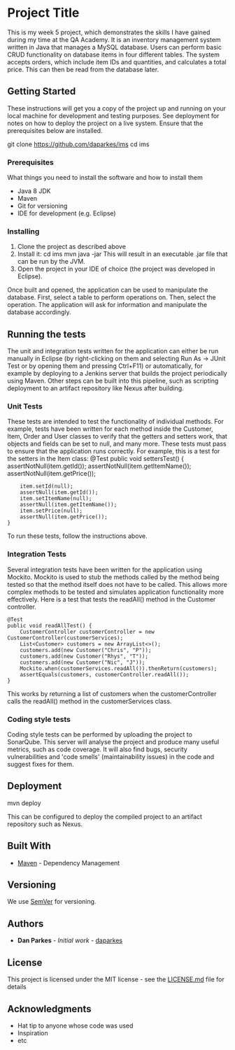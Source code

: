 # Project Title

This is my week 5 project, which demonstrates the skills I have gained during my time at the QA Academy.
It is an inventory management system written in Java that manages a MySQL database. Users can perform basic
CRUD functionality on database items in four different tables. The system accepts orders, which include item
IDs and quantities, and calculates a total price. This can then be read from the database later.

## Getting Started

These instructions will get you a copy of the project up and running on your local machine for development and testing purposes. See deployment for notes on how to deploy the project on a live system.
Ensure that the prerequisites below are installed.

git clone https://github.com/daparkes/ims
cd ims

### Prerequisites

What things you need to install the software and how to install them

- Java 8 JDK
- Maven
- Git for versioning
- IDE for development (e.g. Eclipse)


### Installing

1. Clone the project as described above
2. Install it:
cd ims
mvn java -jar
This will result in an executable .jar file that can be run by the JVM.
3. Open the project in your IDE of choice (the project was developed in Eclipse).

Once built and opened, the application can be used to manipulate the database.
First, select a table to perform operations on.
Then, select the operation.
The application will ask for information and manipulate the database accordingly.

## Running the tests

The unit and integration tests written for the application can either be run manually in Eclipse (by right-clicking on them
and selecting Run As -> JUnit Test or by opening them and pressing Ctrl+F11) or automatically, for example by deploying
to a Jenkins server that builds the project periodically using Maven. Other steps can be built into this pipeline, such as
scripting deployment to an artifact repository like Nexus after building.

### Unit Tests 

These tests are intended to test the functionality of individual methods. For example, tests have been written for each
method inside the Customer, Item, Order and User classes to verify that the getters and setters work, that objects and fields
can be set to null, and many more. These tests must pass to ensure that the application runs correctly. For example, this is
a test for the setters in the Item class:
	@Test
	public void settersTest() {
		assertNotNull(item.getId());
		assertNotNull(item.getItemName());
		assertNotNull(item.getPrice());
		
		item.setId(null);
		assertNull(item.getId());
		item.setItemName(null);
		assertNull(item.getItemName());
		item.setPrice(null);
		assertNull(item.getPrice());	
	}
	
To run these tests, follow the instructions above.

### Integration Tests 
Several integration tests have been written for the application using Mockito. Mockito is used to stub the methods called
by the method being tested so that the method itself does not have to be called. This allows more complex methods to be
tested and simulates application functionality more effectively.
Here is a test that tests the readAll() method in the Customer controller.

	@Test
	public void readAllTest() {
		CustomerController customerController = new CustomerController(customerServices);
		List<Customer> customers = new ArrayList<>();
		customers.add(new Customer("Chris", "P"));
		customers.add(new Customer("Rhys", "T"));
		customers.add(new Customer("Nic", "J"));
		Mockito.when(customerServices.readAll()).thenReturn(customers);
		assertEquals(customers, customerController.readAll());
	}

This works by returning a list of customers when the customerController calls the readAll() method in the customerServices
class.


### Coding style tests

Coding style tests can be performed by uploading the project to SonarQube. This server will analyse the project and produce
many useful metrics, such as code coverage. It will also find bugs, security vulnerabilities and 'code smells'
(maintainability issues) in the code and suggest fixes for them.

## Deployment

mvn deploy

This can be configured to deploy the compiled project to an artifact repository such as Nexus.

## Built With

* [Maven](https://maven.apache.org/) - Dependency Management

## Versioning

We use [SemVer](http://semver.org/) for versioning.

## Authors

* **Dan Parkes** - *Initial work* - [daparkes](https://github.com/daparkes)

## License

This project is licensed under the MIT license - see the [LICENSE.md](LICENSE.md) file for details 

## Acknowledgments

* Hat tip to anyone whose code was used
* Inspiration
* etc

